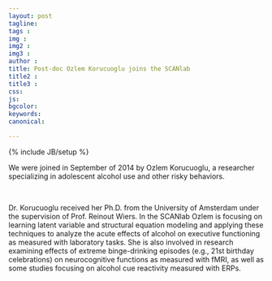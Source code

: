 ```yaml
---
layout: post
tagline: 
tags : 
img : 
img2 :
img3 : 
author : 
title: Post-doc Ozlem Korucuoglu joins the SCANlab
title2 : 
title3 : 
css: 
js: 
bgcolor: 
keywords: 
canonical:

---
```

{% include JB/setup %}

We were joined in September of 2014 by Ozlem Korucuoglu, a researcher specializing in adolescent alcohol use and other risky behaviors. <!--readmore--> 

<br/>

Dr. Korucuoglu received her Ph.D. from the University of Amsterdam under the supervision of Prof. Reinout Wiers. In the SCANlab Ozlem is focusing on learning latent variable and structural equation modeling and applying these techniques to analyze the acute effects of alcohol on executive functioning as measured with laboratory tasks. She is also involved in research examining effects of extreme binge-drinking episodes (e.g., 21st birthday celebrations) on neurocognitive functions as measured with fMRI, as well as some studies focusing on alcohol cue reactivity measured with ERPs.
